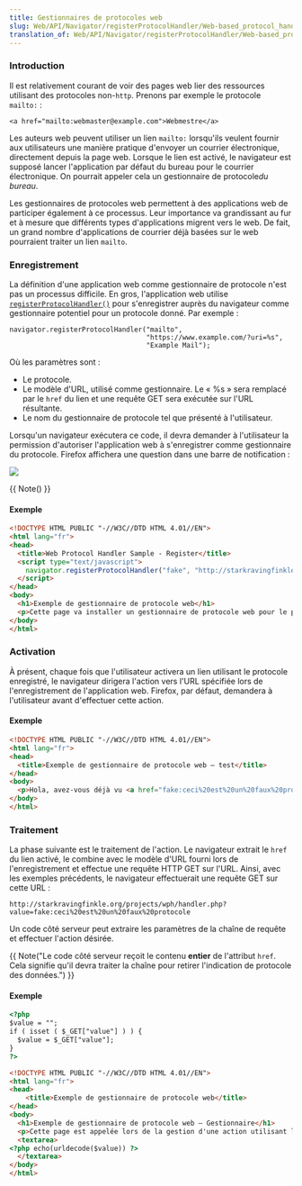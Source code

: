 ```yaml
---
title: Gestionnaires de protocoles web
slug: Web/API/Navigator/registerProtocolHandler/Web-based_protocol_handlers
translation_of: Web/API/Navigator/registerProtocolHandler/Web-based_protocol_handlers
---
```

### Introduction

Il est relativement courant de voir des pages web lier des ressources utilisant des protocoles non-`http`. Prenons par exemple le protocole `mailto:` :

    <a href="mailto:webmaster@example.com">Webmestre</a>

Les auteurs web peuvent utiliser un lien `mailto:` lorsqu'ils veulent fournir aux utilisateurs une manière pratique d'envoyer un courrier électronique, directement depuis la page web. Lorsque le lien est activé, le navigateur est supposé lancer l'application par défaut du bureau pour le courrier électronique. On pourrait appeler cela un gestionnaire de protocole*du bureau*.

Les gestionnaires de protocoles web permettent à des applications web de participer également à ce processus. Leur importance va grandissant au fur et à mesure que différents types d'applications migrent vers le web. De fait, un grand nombre d'applications de courrier déjà basées sur le web pourraient traiter un lien `mailto`.

### Enregistrement

La définition d'une application web comme gestionnaire de protocole n'est pas un processus difficile. En gros, l'application web utilise [`registerProtocolHandler()`](/fr/DOM/window.navigator.registerProtocolHandler) pour s'enregistrer auprès du navigateur comme gestionnaire potentiel pour un protocole donné. Par exemple :

    navigator.registerProtocolHandler("mailto",
                                      "https://www.example.com/?uri=%s",
                                      "Example Mail");

Où les paramètres sont :

- Le protocole.
- Le modèle d'URL, utilisé comme gestionnaire. Le « %s » sera remplacé par le `href` du lien et une requête GET sera exécutée sur l'URL résultante.
- Le nom du gestionnaire de protocole tel que présenté à l'utilisateur.

Lorsqu'un navigateur exécutera ce code, il devra demander à l'utilisateur la permission d'autoriser l'application web à s'enregistrer comme gestionnaire du protocole. Firefox affichera une question dans une barre de notification :

![](protocolregister.png)

{{ Note() }}

#### Exemple

```html
<!DOCTYPE HTML PUBLIC "-//W3C//DTD HTML 4.01//EN">
<html lang="fr">
<head>
  <title>Web Protocol Handler Sample - Register</title>
  <script type="text/javascript">
    navigator.registerProtocolHandler("fake", "http://starkravingfinkle.org/projects/wph/handler.php?value=%s", "Protocole fake");
  </script>
</head>
<body>
  <h1>Exemple de gestionnaire de protocole web</h1>
  <p>Cette page va installer un gestionnaire de protocole web pour le protocole <code>fake:</code>.</p>
</body>
</html>
```

### Activation

À présent, chaque fois que l'utilisateur activera un lien utilisant le protocole enregistré, le navigateur dirigera l'action vers l'URL spécifiée lors de l'enregistrement de l'application web. Firefox, par défaut, demandera à l'utilisateur avant d'effectuer cette action.

#### Exemple

```html
<!DOCTYPE HTML PUBLIC "-//W3C//DTD HTML 4.01//EN">
<html lang="fr">
<head>
  <title>Exemple de gestionnaire de protocole web — test</title>
</head>
<body>
  <p>Hola, avez-vous déjà vu <a href="fake:ceci%20est%20un%20faux%20protocole">ceci</a> auparavant ?</p>
</body>
</html>
```

### Traitement

La phase suivante est le traitement de l'action. Le navigateur extrait le `href` du lien activé, le combine avec le modèle d'URL fourni lors de l'enregistrement et effectue une requête HTTP GET sur l'URL. Ainsi, avec les exemples précédents, le navigateur effectuerait une requête GET sur cette URL :

    http://starkravingfinkle.org/projects/wph/handler.php?value=fake:ceci%20est%20un%20faux%20protocole

Un code côté serveur peut extraire les paramètres de la chaîne de requête et effectuer l'action désirée.

{{ Note("Le code côté serveur reçoit le contenu <strong>entier</strong> de l\'attribut <code>href</code>. Cela signifie qu\'il devra traiter la chaîne pour retirer l\'indication de protocole des données.") }}

#### Exemple

```html
<?php
$value = "";
if ( isset ( $_GET["value"] ) ) {
  $value = $_GET["value"];
}
?>

<!DOCTYPE HTML PUBLIC "-//W3C//DTD HTML 4.01//EN">
<html lang="fr">
<head>
    <title>Exemple de gestionnaire de protocole web</title>
</head>
<body>
  <h1>Exemple de gestionnaire de protocole web — Gestionnaire</h1>
  <p>Cette page est appelée lors de la gestion d'une action utilisant le protocole <code>fake:</code>. Voici les données reçues :</p>
  <textarea>
<?php echo(urldecode($value)) ?>
  </textarea>
</body>
</html>
```
